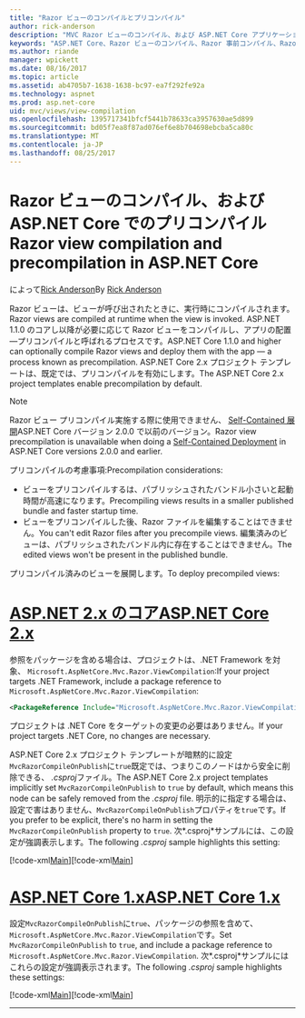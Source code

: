 ```yaml
---
title: "Razor ビューのコンパイルとプリコンパイル"
author: rick-anderson
description: "MVC Razor ビューのコンパイル、および ASP.NET Core アプリケーションでのプリコンパイルを有効にする方法を説明するリファレンス ドキュメント。"
keywords: "ASP.NET Core、Razor ビューのコンパイル、Razor 事前コンパイル、Razor プリコンパイル"
ms.author: riande
manager: wpickett
ms.date: 08/16/2017
ms.topic: article
ms.assetid: ab4705b7-1638-1638-bc97-ea7f292fe92a
ms.technology: aspnet
ms.prod: asp.net-core
uid: mvc/views/view-compilation
ms.openlocfilehash: 1395717341bfcf5441b78633ca3957630ae5d899
ms.sourcegitcommit: bd05f7ea8f87ad076ef6e8b704698ebcba5ca80c
ms.translationtype: MT
ms.contentlocale: ja-JP
ms.lasthandoff: 08/25/2017
---
```

# <a name="razor-view-compilation-and-precompilation-in-aspnet-core"></a><span data-ttu-id="6c60b-104">Razor ビューのコンパイル、および ASP.NET Core でのプリコンパイル</span><span class="sxs-lookup"><span data-stu-id="6c60b-104">Razor view compilation and precompilation in ASP.NET Core</span></span>

<span data-ttu-id="6c60b-105">によって[Rick Anderson](https://twitter.com/RickAndMSFT)</span><span class="sxs-lookup"><span data-stu-id="6c60b-105">By [Rick Anderson](https://twitter.com/RickAndMSFT)</span></span>

<span data-ttu-id="6c60b-106">Razor ビューは、ビューが呼び出されたときに、実行時にコンパイルされます。</span><span class="sxs-lookup"><span data-stu-id="6c60b-106">Razor views are compiled at runtime when the view is invoked.</span></span> <span data-ttu-id="6c60b-107">ASP.NET 1.1.0 のコアし以降が必要に応じて Razor ビューをコンパイルし、アプリの配置&mdash;プリコンパイルと呼ばれるプロセスです。</span><span class="sxs-lookup"><span data-stu-id="6c60b-107">ASP.NET Core 1.1.0 and higher can optionally compile Razor views and deploy them with the app &mdash; a process known as precompilation.</span></span> <span data-ttu-id="6c60b-108">ASP.NET Core 2.x プロジェクト テンプレートは、既定では、プリコンパイルを有効にします。</span><span class="sxs-lookup"><span data-stu-id="6c60b-108">The ASP.NET Core 2.x project templates enable precompilation by default.</span></span>

> [!NOTE]
> <span data-ttu-id="6c60b-109">Razor ビュー プリコンパイル実施する際に使用できません、 [Self-Contained 展開](https://docs.microsoft.com/dotnet/core/deploying/#self-contained-deployments-scd)ASP.NET Core バージョン 2.0.0 で以前のバージョン。</span><span class="sxs-lookup"><span data-stu-id="6c60b-109">Razor view precompilation is unavailable when doing a [Self-Contained Deployment](https://docs.microsoft.com/dotnet/core/deploying/#self-contained-deployments-scd) in ASP.NET Core versions 2.0.0 and earlier.</span></span>

<span data-ttu-id="6c60b-110">プリコンパイルの考慮事項:</span><span class="sxs-lookup"><span data-stu-id="6c60b-110">Precompilation considerations:</span></span>

* <span data-ttu-id="6c60b-111">ビューをプリコンパイルするは、パブリッシュされたバンドル小さいと起動時間が高速になります。</span><span class="sxs-lookup"><span data-stu-id="6c60b-111">Precompiling views results in a smaller published bundle and faster startup time.</span></span>
* <span data-ttu-id="6c60b-112">ビューをプリコンパイルした後、Razor ファイルを編集することはできません。</span><span class="sxs-lookup"><span data-stu-id="6c60b-112">You can't edit Razor files after you precompile views.</span></span> <span data-ttu-id="6c60b-113">編集済みのビューは、パブリッシュされたバンドル内に存在することはできません。</span><span class="sxs-lookup"><span data-stu-id="6c60b-113">The edited views won't be present in the published bundle.</span></span> 

<span data-ttu-id="6c60b-114">プリコンパイル済みのビューを展開します。</span><span class="sxs-lookup"><span data-stu-id="6c60b-114">To deploy precompiled views:</span></span>

# <a name="aspnet-core-2xtabaspnetcore2x"></a>[<span data-ttu-id="6c60b-115">ASP.NET 2.x のコア</span><span class="sxs-lookup"><span data-stu-id="6c60b-115">ASP.NET Core 2.x</span></span>](#tab/aspnetcore2x)

<span data-ttu-id="6c60b-116">参照をパッケージを含める場合は、プロジェクトは、.NET Framework を対象、 `Microsoft.AspNetCore.Mvc.Razor.ViewCompilation`:</span><span class="sxs-lookup"><span data-stu-id="6c60b-116">If your project targets .NET Framework, include a package reference to `Microsoft.AspNetCore.Mvc.Razor.ViewCompilation`:</span></span>

```xml
<PackageReference Include="Microsoft.AspNetCore.Mvc.Razor.ViewCompilation" Version="2.0.0" PrivateAssets="All" />
```

<span data-ttu-id="6c60b-117">プロジェクトは .NET Core をターゲットの変更の必要はありません。</span><span class="sxs-lookup"><span data-stu-id="6c60b-117">If your project targets .NET Core, no changes are necessary.</span></span>

<span data-ttu-id="6c60b-118">ASP.NET Core 2.x プロジェクト テンプレートが暗黙的に設定`MvcRazorCompileOnPublish`に`true`既定では、つまりこのノードはから安全に削除できる、 *.csproj*ファイル。</span><span class="sxs-lookup"><span data-stu-id="6c60b-118">The ASP.NET Core 2.x project templates implicitly set `MvcRazorCompileOnPublish` to `true` by default, which means this node can be safely removed from the *.csproj* file.</span></span> <span data-ttu-id="6c60b-119">明示的に指定する場合は、設定で害はありません、`MvcRazorCompileOnPublish`プロパティを`true`です。</span><span class="sxs-lookup"><span data-stu-id="6c60b-119">If you prefer to be explicit, there's no harm in setting the `MvcRazorCompileOnPublish` property to `true`.</span></span> <span data-ttu-id="6c60b-120">次*.csproj*サンプルには、この設定が強調表示します。</span><span class="sxs-lookup"><span data-stu-id="6c60b-120">The following *.csproj* sample highlights this setting:</span></span>

<span data-ttu-id="6c60b-121">[!code-xml[Main](view-compilation\sample\MvcRazorCompileOnPublish2.csproj?highlight=5)]</span><span class="sxs-lookup"><span data-stu-id="6c60b-121">[!code-xml[Main](view-compilation\sample\MvcRazorCompileOnPublish2.csproj?highlight=5)]</span></span>

# <a name="aspnet-core-1xtabaspnetcore1x"></a>[<span data-ttu-id="6c60b-122">ASP.NET Core 1.x</span><span class="sxs-lookup"><span data-stu-id="6c60b-122">ASP.NET Core 1.x</span></span>](#tab/aspnetcore1x)

<span data-ttu-id="6c60b-123">設定`MvcRazorCompileOnPublish`に`true`、パッケージの参照を含めて、`Microsoft.AspNetCore.Mvc.Razor.ViewCompilation`です。</span><span class="sxs-lookup"><span data-stu-id="6c60b-123">Set `MvcRazorCompileOnPublish` to `true`, and include a package reference to `Microsoft.AspNetCore.Mvc.Razor.ViewCompilation`.</span></span> <span data-ttu-id="6c60b-124">次*.csproj*サンプルにはこれらの設定が強調表示されます。</span><span class="sxs-lookup"><span data-stu-id="6c60b-124">The following *.csproj* sample highlights these settings:</span></span>

<span data-ttu-id="6c60b-125">[!code-xml[Main](view-compilation\sample\MvcRazorCompileOnPublish.csproj?highlight=5,12)]</span><span class="sxs-lookup"><span data-stu-id="6c60b-125">[!code-xml[Main](view-compilation\sample\MvcRazorCompileOnPublish.csproj?highlight=5,12)]</span></span>

---